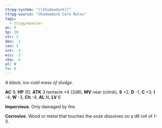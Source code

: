 ```yaml
---
ttrpg-system: "[[Shadowdark]]"
ttrpg-source: "Shadowdark Core Rules"
tags:
  - ttrpg/monster
ac: 9
hp: 30
str: 2
dex: -1
con: 3
int: -4
wis: -3
cha: -4
al: N
lv: 6
---
```


_A black, ice-cold mass of sludge._

**AC** 9, **HP** 30, **ATK** 3 tentacle +4 (2d6), **MV** near (climb), **S** +2, **D** -1, **C** +3, **I** -4, **W** -3, **Ch** -4, **AL** N, **LV** 6

**Impervious**. Only damaged by fire. 

**Corrosive.** Wood or metal that touches the ooze dissolves on a d6 roll of 1-3.

